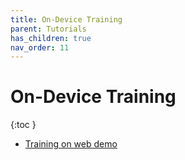 ```yaml
---
title: On-Device Training
parent: Tutorials
has_children: true
nav_order: 11
---
```


# On-Device Training

{:toc }

* [Training on web demo](https://github.com/microsoft/onnxruntime-training-examples/tree/master/on_device_training/web)